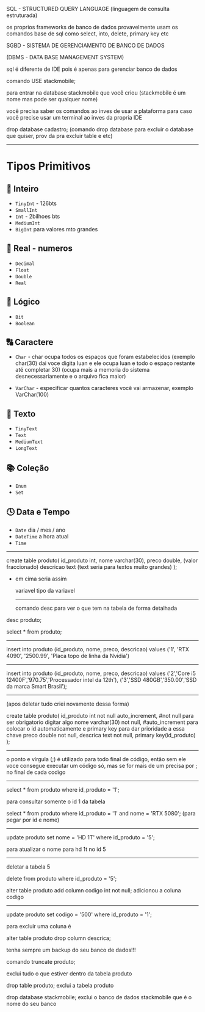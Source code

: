 SQL - STRUCTURED QUERY LANGUAGE  (linguagem de consulta estruturada)


os proprios frameworks de banco de dados provavelmente usam os comandos base de sql como select, into, delete, primary key etc

SGBD - SISTEMA DE GERENCIAMENTO DE BANCO DE DADOS

(DBMS - DATA BASE MANAGEMENT SYSTEM)

sql é diferente de IDE pois é apenas para gerenciar banco de dados


comando USE stackmobile;

para entrar na database stackmobile que você criou (stackmobile é um nome mas pode ser qualquer nome)

você precisa saber os comandos ao inves de usar a plataforma para caso você precise usar um terminal ao inves da propria IDE

drop database cadastro;  (comando drop database para excluir o database que quiser, prov da pra excluir table e etc)

--------------------------------------------------------------------------
# Tipos Primitivos

## 🔢 Inteiro
- `TinyInt` - 126bts
- `SmallInt`
- `Int` - 2bilhoes bts
- `MediumInt`
- `BigInt` para valores mto grandes

## 🔣 Real - numeros
- `Decimal`
- `Float`
- `Double`
- `Real`

## 🔘 Lógico
- `Bit`
- `Boolean`

## 🔠 Caractere
- `Char` - char ocupa todos os espaços que foram estabelecidos (exemplo char(30) dai voce digita luan e ele ocupa luan e todo o espaço restante até completar 30) (ocupa mais a memoria do sistema desnecessariamente e o arquivo fica maior)

- `VarChar` - especificar quantos caracteres você vai armazenar, exemplo VarChar(100)

## 📝 Texto
- `TinyText`
- `Text`
- `MediumText`
- `LongText`

## 📚 Coleção
- `Enum`
- `Set`

## 🕓 Data e Tempo
- `Date` dia / mes / ano
- `DateTime` a hora atual
- `Time`
-------------------------------------------


create table produto(
	id_produto int,
    nome varchar(30),
    preco double,  (valor fraccionado)
    descricao text  (text seria para textos muito grandes)
);

- em cima seria assim

    variavel tipo da variavel

    --------------------------------------

    comando desc para ver o que tem na tabela de forma detalhada

desc produto;

select * from produto;

------------------------------

insert into produto
(id_produto, nome, preco, descricao)
values
('1', 'RTX 4090', '2500.99', 'Placa topo de linha da Nvidia')

-------------------------------------------------------------

insert into produto
(id_produto, nome, preco, descricao)
values
('2','Core i5 12400F','970.75','Processador intel da 12th'),
('3','SSD 480GB','350.00','SSD da marca Smart Brasil');


-------------------------------------------------------------
(apos deletar tudo criei novamente dessa forma)


create table produto(
id_produto int not null auto_increment,       #not null para ser obrigatorio digitar algo
nome varchar(30) not null,                    #auto_increment para colocar o id automaticamente  e primary key para dar prioridade a essa chave
preco double not null,
descrica text not null,
primary key(id_produto)
);

----------------------------------------------------------------------------------

o ponto e vírgula (;) é utilizado para todo final de código, então sem ele voce consegue executar um código só, mas se for mais de um precisa por ; no final de cada codigo

-------------------------------------------------------------

select * from produto where id_produto = '1';

para consultar somente o id 1 da tabela


select * from produto where id_produto = '1' and nome = 'RTX 5080';  (para pegar por id e nome)

-----------------------------------------------------------------

update produto set nome = 'HD 1T' where id_produto = '5';

para atualizar o nome para hd 1t no id 5

-----------------------------------------------------------------



deletar a tabela 5 

delete from produto where id_produto = '5';



alter table produto
add column codigo int not null;      adicionou a coluna codigo


---------------------------------------------------


update produto set codigo = '500' where id_produto = '1';



para excluir uma coluna é 

alter table produto
drop column descrica;

tenha sempre um backup do seu banco de dados!!!

comando truncate produto;

exclui tudo o que estiver dentro da tabela produto

drop table produto;  exclui a tabela produto

drop database stackmobile;  exclui o banco de dados stackmobile que é o nome do seu banco













